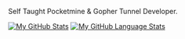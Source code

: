 Self Taught Pocketmine & Gopher Tunnel Developer.


[![My GitHub Stats](https://github-readme-stats.vercel.app/api/?username=thugpopstar&count_private=true&theme=tokyonight&showicons=true)]()
[![My GitHub Language Stats](https://github-readme-stats.vercel.app/api/top-langs/?username=thugpopstar&langs_count=5&theme=tokyonight)]()
